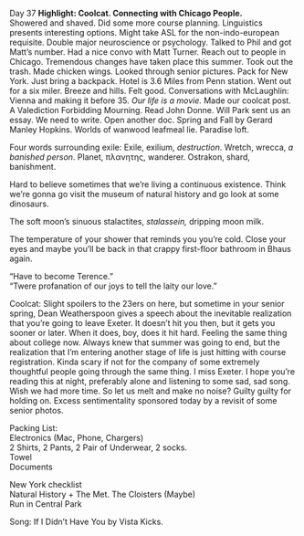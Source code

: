 Day 37 **Highlight: Coolcat. Connecting with Chicago People.**  
Showered and shaved. Did some more course planning. Linguistics presents interesting options. Might take ASL for the non-indo-european requisite. Double major neuroscience or psychology. Talked to Phil and got Matt’s number. Had a nice convo with Matt Turner. Reach out to people in Chicago. Tremendous changes have taken place this summer. Took out the trash. Made chicken wings. Looked through senior pictures. Pack for New York. Just bring a backpack. Hotel is 3.6 Miles from Penn station. Went out for a six miler. Breeze and hills. Felt good. Conversations with McLaughlin: Vienna and making it before 35\. *Our life is a movie.* Made our coolcat post. A Valediction Forbidding Mourning. Read John Donne. Will Park sent us an essay. We need to write. Open another doc. Spring and Fall by Gerard Manley Hopkins. Worlds of wanwood leafmeal lie. Paradise loft. 

Four words surrounding exile: Exile, exilium, *destruction*. Wretch, wrecca, *a banished person*. Planet, πλανητης, wanderer. Ostrakon, shard, banishment. 

Hard to believe sometimes that we’re living a continuous existence. Think we’re gonna go visit the museum of natural history and go look at some dinosaurs.

The soft moon’s sinuous stalactites, *stalassein,* dripping moon milk. 

The temperature of your shower that reminds you you’re cold. Close your eyes and maybe you’ll be back in that crappy first-floor bathroom in Bhaus again. 

“Have to become Terence.”  
“Twere profanation of our joys to tell the laity our love.”

Coolcat: Slight spoilers to the 23ers on here, but sometime in your senior spring, Dean Weatherspoon gives a speech about the inevitable realization that you’re going to leave Exeter. It doesn’t hit you then, but it gets you sooner or later. When it does, boy, does it hit hard. Feeling the same thing about college now. Always knew that summer was going to end, but the realization that I’m entering another stage of life is just hitting with course registration. Kinda scary if not for the company of some extremely thoughtful people going through the same thing. I miss Exeter. I hope you’re reading this at night, preferably alone and listening to some sad, sad song. Wish we had more time. So let us melt and make no noise? Guilty guilty for holding on. Excess sentimentality sponsored today by a revisit of some senior photos.

Packing List:  
Electronics (Mac, Phone, Chargers)  
2 Shirts, 2 Pants, 2 Pair of Underwear, 2 socks.  
Towel  
Documents

New York checklist  
Natural History \+ The Met. The Cloisters (Maybe)  
Run in Central Park

Song: If I Didn’t Have You by Vista Kicks.

